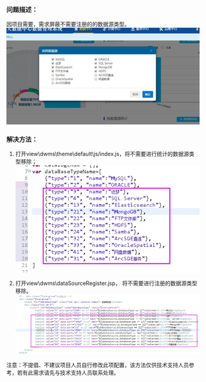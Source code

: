 ### 问题描述： ###

因项目需要，需求屏蔽不需要注册的的数据源类型。    
![](picture/p8.png)   

### 解决方法： ###
1) 打开view\dwms\theme\default\js/index.js，将不需要进行统计的数据源类型移除；  
![](picture/p9.png)  

2) 打开view\dwms\dataSourceRegister.jsp， 将不需要进行注册的数据源类型移除。 
 ![](picture/p10.png)   
 
注意：不提倡、不建议项目人员自行修改此项配置，该方法仅供技术支持人员参考，若有此需求请先与技术支持人员联系处理。


